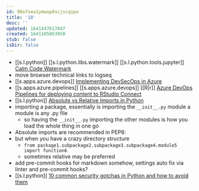```yaml
---
id: 98o7sea1ymwop8scjscqipo
title: '18'
desc: ''
updated: 1641447617847
created: 1641105063950
stub: false
isDir: false
---
```


   
-  [[s.l.python]] [[s.l.python.libs.watermark]] [[s.l.python.tools.jupyter]] [Calm Code Watermark][1]
  -  move browser technical links to logseq
-  [[s.apps.azure.devops]] [Implementing DevSecOps in Azure][2]
-  [[s.apps.azure.pipelines]] [[s.apps.azure.devops]] [[R|r]] [Azure DevOps Pipelines for deploying content to RStudio Connect][3]
  -  [[s.l.python]] [Absolute vs Relative Imports in Python][4]
  - importing a package, essentially is importing the `__init__.py` module a module is any .py file
    - so having the `__init__.py` importing the other modules is how you load the whole thing in one go
  - Absolute imports are recommended in PEP8: 
  - but when you have a crazy directory structure
    - `from package1.subpackage2.subpackage3.subpackage4.module5 import function6`
    - sometimes relative may be preferred
-  add pre-commit hooks for markdown somehow, settings auto fix via linter and pre-commit hooks?
  -  [[s.l.python]] [10 common security gotchas in Python and how to avoid them][5]

[1]: https://calmcode.io/shorts/watermark.py.html
[2]: https://www.nearform.com/blog/getting-devsecops-right-in-azure/
[3]: https://medium.com/rstudio-connect-digest/azure-devops-pipelines-for-deploying-content-to-rstudio-connect-e992f49103b6
[4]: https://realpython.com/absolute-vs-relative-python-imports/
[5]: https://hackernoon.com/10-common-security-gotchas-in-python-and-how-to-avoid-them-e19fbe265e03
